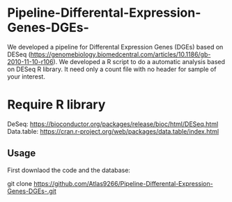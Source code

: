 # Pipeline-Differental-Expression-Genes-DGEs-

We developed a pipeline for Differental Expression Genes (DGEs) based on DESeq (https://genomebiology.biomedcentral.com/articles/10.1186/gb-2010-11-10-r106). We developed a R script to do a automatic analysis based on DESeq R library. It need only a count file with no header for sample of your interest.

# Require R library

DeSeq:  https://bioconductor.org/packages/release/bioc/html/DESeq.html
Data.table: https://cran.r-project.org/web/packages/data.table/index.html


## Usage

First downlaod the code and the database:

git clone https://github.com/Atlas9266/Pipeline-Differental-Expression-Genes-DGEs-.git

